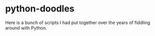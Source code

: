 # python-doodles
Here is a bunch of scripts I had put together over the years of fiddling around with Python.
